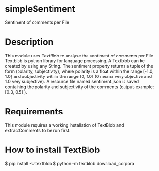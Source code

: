# simpleSentiment

Sentiment of comments per File

# Description

This module uses TextBlob to analyse the sentiment of comments per File. Textblob is python library for language processing. A Textblob can be created by using any String. The sentiment property returns a tuple of the form (polarity, subjectivity), where polarity is a float within the range [-1.0, 1.0] and subjectivity within the range [0, 1.0] (0 means very objective and 1.0 very subjective).
A resource file named sentiment.json is saved containing the polarity and subjectivity of the comments (output-example: [0.3, 0.5] ).

# Requirements

This module requires a working installation of TextBlob and extractComments to be run first.

# How to install TextBlob

$ pip install -U textblob
$ python -m textblob.download_corpora